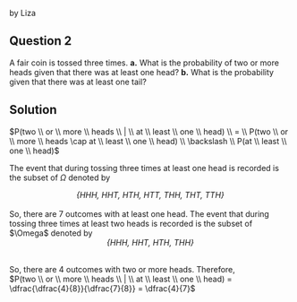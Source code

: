by Liza

## Question 2
A fair coin is tossed three times.
**a.** What is the probability of two or more heads given that there was at least one
head?
**b.** What is the probability given that there was at least one tail?

## Solution
$P(two \\ or \\ more \\ heads \\ | \\ at \\ least \\ one \\ head) \\ = \\ P(two \\ or \\ more \\ heads \cap at \\ least \\ one \\ head)  \\ \backslash \\ P(at \\ least \\ one \\ head)$

The event that during tossing three times at least one head is recorded is the subset of $\Omega$ denoted by  

<div align="center">
<i>{HHH, HHT, HTH, HTT, THH, THT, TTH}</i>
</div>  
<br>
So, there are 7 outcomes with at least one head.  
The event that during tossing three times at least two heads is recorded is the subset of $\Omega$ denoted by  

<div align="center">
<i>{HHH, HHT, HTH, THH}</i>
</div>  
<br>

So, there are 4 outcomes with two or more heads.
Therefore,  
$P(two \\ or \\ more \\ heads \\ | \\ at \\ least \\ one \\ head) = \dfrac{\dfrac{4}{8}}{\dfrac{7}{8}} = \dfrac{4}{7}$
